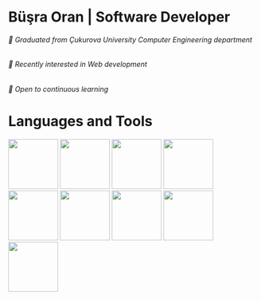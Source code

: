 # Büşra Oran | Software Developer

###### :crystal_ball: Graduated from Çukurova University Computer Engineering department
###### :crystal_ball: Recently interested in Web development
###### :crystal_ball: Open to continuous learning


# Languages and Tools
<p float="left">
<img src=https://1000logos.net/wp-content/uploads/2020/09/Java-Logo-1996-768x483.png width=100 >
<img src=https://ih1.redbubble.net/image.395411727.8962/st,small,845x845-pad,1000x1000,f8f8f8.u2.jpg width=100>
<img src=https://encrypted-tbn0.gstatic.com/images?q=tbn:ANd9GcTh3HoIzed04XoJIRjgbP_krDSlq-Ph3bfFTA&usqp=CAU width=100>
<img src=https://encrypted-tbn0.gstatic.com/images?q=tbn:ANd9GcR9WYHLYIVN011VGVl1pkwPRrAGWPBbG25YrQ&usqp=CAU width=100>
<img src=https://www.svgrepo.com/show/303232/mongodb-logo.svg width=100>
<img src=https://cdn4.iconfinder.com/data/icons/logos-and-brands/512/267_Python_logo-512.png width=100>
<img src=https://d1wrxu8gicsgam.cloudfront.net/wp-content/files/django-logo-big.jpg width=100>
<img src=https://www.svgrepo.com/show/303229/microsoft-sql-server-logo.svg width=100>
<img src=https://upload.wikimedia.org/wikipedia/commons/thumb/2/29/Postgresql_elephant.svg/1985px-Postgresql_elephant.svg.png width=100>
</p>
<!--
**busraaaoran/busraaaoran** is a ✨ _special_ ✨ repository because its `README.md` (this file) appears on your GitHub profile.

Here are some ideas to get you started:

- 🔭 I’m currently working on ...
- 🌱 I’m currently learning ...
- 👯 I’m looking to collaborate on ...
- 🤔 I’m looking for help with ...
- 💬 Ask me about ...
- 📫 How to reach me: ...
- 😄 Pronouns: ...
- ⚡ Fun fact: ...
-->
